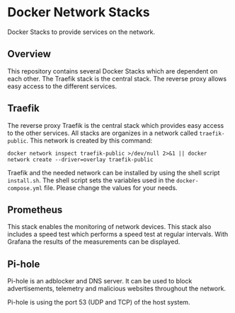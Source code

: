 # Docker Network Stacks
Docker Stacks to provide services on the network.

## Overview

This repository contains several Docker Stacks which are dependent on each other. The Traefik stack is the central stack. The reverse proxy allows easy access to the different services.

## Traefik

The reverse proxy Traefik is the central stack which provides easy access to the other services. All stacks are organizes in a network called `traefik-public`. This network is created by this command:

```
docker network inspect traefik-public >/dev/null 2>&1 || docker network create --driver=overlay traefik-public
```

Traefik and the needed network can be installed by using the shell script `install.sh`. The shell script sets the variables used in the `docker-compose.yml` file. Please change the values for your needs.

## Prometheus

This stack enables the monitoring of network devices. This stack also includes a speed test which performs a speed test at regular intervals. With Grafana the results of the measurements can be displayed.

## Pi-hole

Pi-hole is an adblocker and DNS server. It can be used to block advertisements, telemetry and malicious websites throughout the network.

Pi-hole is using the port 53 (UDP and TCP) of the host system.